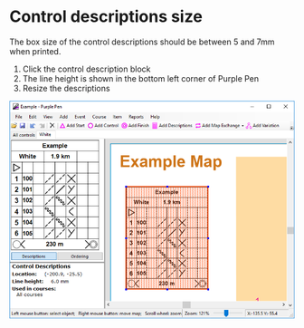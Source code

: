 # Control descriptions size

The box size of the control descriptions should be between 5 and 7mm when printed.

1. Click the control description block
1. The line height is shown in the bottom left corner of Purple Pen
1. Resize the descriptions

![Control descriptions size](images/descriptions-size.png)
